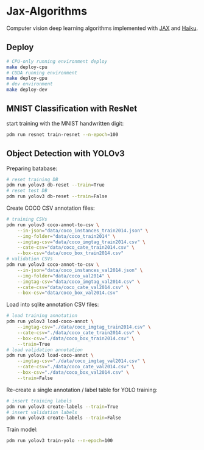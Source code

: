 # Jax-Algorithms

Computer vision deep learning algorithms implemented with
[JAX](https://jax.readthedocs.io/en/latest/) and
[Haiku](https://dm-haiku.readthedocs.io/en/latest/).

## Deploy

```sh
# CPU-only running environment deploy
make deploy-cpu
# CUDA running environment
make deploy-gpu
# dev environment
make deploy-dev
```

## MNIST Classification with ResNet

start training with the MNIST handwritten digit:

```sh
pdm run resnet train-resnet --n-epoch=100
```

## Object Detection with YOLOv3

Preparing batabase:

```sh
# reset training DB
pdm run yolov3 db-reset --train=True
# reset test DB
pdm run yolov3 db-reset --train=False
```

Create COCO CSV annotation files:

```sh
# training CSVs
pdm run yolov3 coco-annot-to-csv \
    --in-json="data/coco_instances_train2014.json" \
    --img-folder="data/coco_train2014" \
    --imgtag-csv="data/coco_imgtag_train2014.csv" \
    --cate-csv="data/coco_cate_train2014.csv" \
    --box-csv="data/coco_box_train2014.csv"
# validation CSVs
pdm run yolov3 coco-annot-to-csv \
    --in-json="data/coco_instances_val2014.json" \
    --img-folder="data/coco_val2014" \
    --imgtag-csv="data/coco_imgtag_val2014.csv" \
    --cate-csv="data/coco_cate_val2014.csv" \
    --box-csv="data/coco_box_val2014.csv"
```

Load into sqlite annotation CSV files:

```sh
# load training annotation
pdm run yolov3 load-coco-annot \
    --imgtag-csv="./data/coco_imgtag_train2014.csv" \
    --cate-csv="./data/coco_cate_train2014.csv" \
    --box-csv="./data/coco_box_train2014.csv" \
    --train=True
# load validation annotation
pdm run yolov3 load-coco-annot \
    --imgtag-csv="./data/coco_imgtag_val2014.csv" \
    --cate-csv="./data/coco_cate_val2014.csv" \
    --box-csv="./data/coco_box_val2014.csv" \
    --train=False
```

Re-create a single annotation / label table for YOLO training:

```sh
# insert training labels
pdm run yolov3 create-labels --train=True
# insert validation labels
pdm run yolov3 create-labels --train=False
```

Train model:

```sh
pdm run yolov3 train-yolo --n-epoch=100
```
